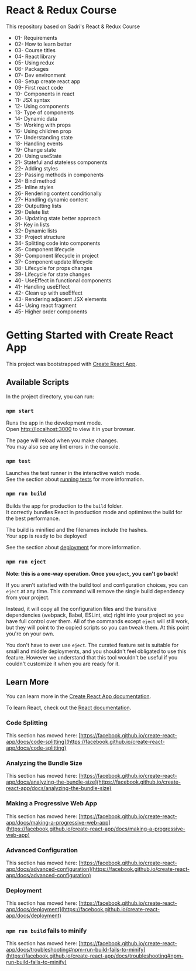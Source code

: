 # React & Redux Course

This repository based on Sadri's React & Redux Course 

- 01- Requirements
- 02- How to learn better
- 03- Course titles
- 04- React library
- 05- Using redux
- 06- Packages
- 07- Dev environment
- 08- Setup create react app
- 09- First react code
- 10- Components in react
- 11- JSX syntax
- 12- Using components
- 13- Type of components
- 14- Dynamic data
- 15- Working with props
- 16- Using children prop
- 17- Understanding state
- 18- Handling events
- 19- Change state
- 20- Using useState
- 21- Stateful and stateless components
- 22- Adding styles
- 23- Passing methods in components
- 24- Bind method
- 25- Inline styles
- 26- Rendering content conditionally
- 27- Handling dynamic content
- 28- Outputting lists
- 29- Delete list
- 30- Updating state better approach
- 31- Key in lists
- 32- Dynamic lists
- 33- Project structure
- 34- Splitting code into components
- 35- Component lifecycle
- 36- Component lifecycle in project
- 37- Component update lifecycle
- 38- Lifecycle for props changes
- 39- Lifecycle for state changes
- 40- UseEffect in functional components
- 41- Handling useEffect
- 42- Clean up with useEffect
- 43- Rendering adjacent JSX elements
- 44- Using react fragment
- 45- Higher order components


# Getting Started with Create React App

This project was bootstrapped with [Create React App](https://github.com/facebook/create-react-app).

## Available Scripts

In the project directory, you can run:

### `npm start`

Runs the app in the development mode.\
Open [http://localhost:3000](http://localhost:3000) to view it in your browser.

The page will reload when you make changes.\
You may also see any lint errors in the console.

### `npm test`

Launches the test runner in the interactive watch mode.\
See the section about [running tests](https://facebook.github.io/create-react-app/docs/running-tests) for more information.

### `npm run build`

Builds the app for production to the `build` folder.\
It correctly bundles React in production mode and optimizes the build for the best performance.

The build is minified and the filenames include the hashes.\
Your app is ready to be deployed!

See the section about [deployment](https://facebook.github.io/create-react-app/docs/deployment) for more information.

### `npm run eject`

**Note: this is a one-way operation. Once you `eject`, you can't go back!**

If you aren't satisfied with the build tool and configuration choices, you can `eject` at any time. This command will remove the single build dependency from your project.

Instead, it will copy all the configuration files and the transitive dependencies (webpack, Babel, ESLint, etc) right into your project so you have full control over them. All of the commands except `eject` will still work, but they will point to the copied scripts so you can tweak them. At this point you're on your own.

You don't have to ever use `eject`. The curated feature set is suitable for small and middle deployments, and you shouldn't feel obligated to use this feature. However we understand that this tool wouldn't be useful if you couldn't customize it when you are ready for it.

## Learn More

You can learn more in the [Create React App documentation](https://facebook.github.io/create-react-app/docs/getting-started).

To learn React, check out the [React documentation](https://reactjs.org/).

### Code Splitting

This section has moved here: [https://facebook.github.io/create-react-app/docs/code-splitting](https://facebook.github.io/create-react-app/docs/code-splitting)

### Analyzing the Bundle Size

This section has moved here: [https://facebook.github.io/create-react-app/docs/analyzing-the-bundle-size](https://facebook.github.io/create-react-app/docs/analyzing-the-bundle-size)

### Making a Progressive Web App

This section has moved here: [https://facebook.github.io/create-react-app/docs/making-a-progressive-web-app](https://facebook.github.io/create-react-app/docs/making-a-progressive-web-app)

### Advanced Configuration

This section has moved here: [https://facebook.github.io/create-react-app/docs/advanced-configuration](https://facebook.github.io/create-react-app/docs/advanced-configuration)

### Deployment

This section has moved here: [https://facebook.github.io/create-react-app/docs/deployment](https://facebook.github.io/create-react-app/docs/deployment)

### `npm run build` fails to minify

This section has moved here: [https://facebook.github.io/create-react-app/docs/troubleshooting#npm-run-build-fails-to-minify](https://facebook.github.io/create-react-app/docs/troubleshooting#npm-run-build-fails-to-minify)

